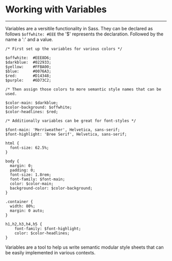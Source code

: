 # Working with Variables
---

Variables are a versitile functionality in Sass. They can be declared as follows `$offwhite: #EEE` the '$' represents the declaration. Followed by the name a ':' and a value.

```
/* First set up the variables for various colors */

$offwhite:	#EEE8D6;
$darkblue:	#022933;
$yellow:	#FFBA00;
$blue:		#0076A3;
$red:		#D14348;
$purple:	#6D73C2;

/* Then assign those colors to more semantic style names that can be used.

$color-main: $darkblue;
$color-background: $offwhite;
$color-headlines: $red;

/* Additionally variables can be great for font-styles */

$font-main: 'Merriweather', Helvetica, sans-serif;
$font-highlight: 'Bree Serif', Helvetica, sans-serif;

html {
  font-size: 62.5%;
}

body {
  margin: 0;
  padding: 0;
  font-size: 1.8rem;
  font-family: $font-main;
  color: $color-main;
  background-color: $color-background;
}

.container {
  width: 80%;
  margin: 0 auto;
}

h1,h2,h3,h4,h5 {
    font-family: $font-highlight;
    color: $color-headlines;
}
```

Variables are a tool to help us write semantic modular style sheets that can be easily implemented in various contexts.
